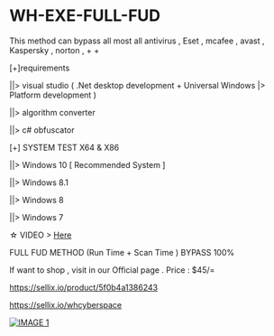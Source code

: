 # WH-EXE-FULL-FUD

This method can bypass all most all antivirus , Eset , mcafee , avast , Kaspersky , norton , + +

[+]requirements 

||> visual studio ( .Net desktop development + Universal Windows |> Platform development  )

||> algorithm converter

||> c# obfuscator

 [+] SYSTEM TEST X64 & X86
 
 ||>  Windows 10 [ Recommended System ]
 
 ||>  Windows 8.1
 
 ||>  Windows 8
 
 ||>  Windows 7
 
☆ VIDEO > [Here]( https://www.youtube.com/watch?v=FAZ8X2NC23w " WH-EXE-FULL-FUD")

FULL FUD METHOD (Run Time + Scan Time ) BYPASS 100%

If want to shop , visit in our Official page 
.
Price : $45/=

https://sellix.io/product/5f0b4a1386243

https://sellix.io/whcyberspace


[![IMAGE 1](https://raw.githubusercontent.com/wh-Cyberspace/WH-EXE-FULL-FUD/master/img.png)](https://www.youtube.com/channel/UCj6ekUzjItnjP6T7I9r1WMA?sub_confirmation=1 "Don't upload payload inbuilt Antivirus website")

